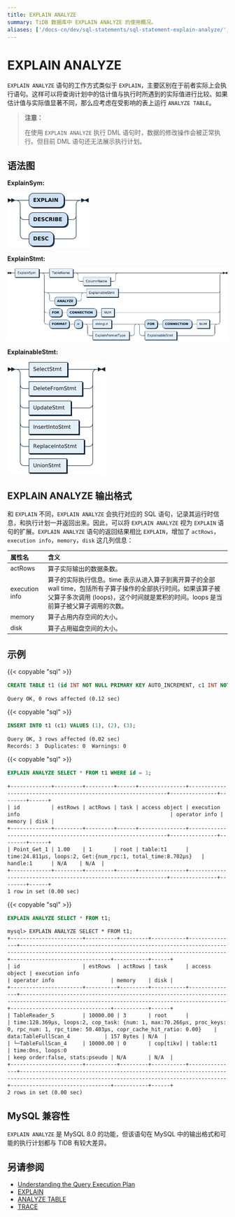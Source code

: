 ```yaml
---
title: EXPLAIN ANALYZE
summary: TiDB 数据库中 EXPLAIN ANALYZE 的使用概况。
aliases: ['/docs-cn/dev/sql-statements/sql-statement-explain-analyze/','/docs-cn/dev/reference/sql/statements/explain-analyze/']
---
```


# EXPLAIN ANALYZE

`EXPLAIN ANALYZE` 语句的工作方式类似于 `EXPLAIN`，主要区别在于前者实际上会执行语句。这样可以将查询计划中的估计值与执行时所遇到的实际值进行比较。如果估计值与实际值显著不同，那么应考虑在受影响的表上运行 `ANALYZE TABLE`。

> **注意：**
>
> 在使用 `EXPLAIN ANALYZE` 执行 DML 语句时，数据的修改操作会被正常执行。但目前 DML 语句还无法展示执行计划。

## 语法图

**ExplainSym:**

![ExplainSym](/media/sqlgram/ExplainSym.png)

**ExplainStmt:**

![ExplainStmt](/media/sqlgram/ExplainStmt.png)

**ExplainableStmt:**

![ExplainableStmt](/media/sqlgram/ExplainableStmt.png)

## EXPLAIN ANALYZE 输出格式

和 `EXPLAIN` 不同，`EXPLAIN ANALYZE` 会执行对应的 SQL 语句，记录其运行时信息，和执行计划一并返回出来。因此，可以将 `EXPLAIN ANALYZE` 视为 `EXPLAIN` 语句的扩展。`EXPLAIN ANALYZE` 语句的返回结果相比 `EXPLAIN`，增加了 `actRows`，`execution info`，`memory`，`disk` 这几列信息：

| 属性名          | 含义 |
|:----------------|:---------------------------------|
| actRows       | 算子实际输出的数据条数。 |
| execution info  | 算子的实际执行信息。time 表示从进入算子到离开算子的全部 wall time，包括所有子算子操作的全部执行时间。如果该算子被父算子多次调用 (loops)，这个时间就是累积的时间。loops 是当前算子被父算子调用的次数。 |
| memory  | 算子占用内存空间的大小。 |
| disk  | 算子占用磁盘空间的大小。 |

## 示例

{{< copyable "sql" >}}

```sql
CREATE TABLE t1 (id INT NOT NULL PRIMARY KEY AUTO_INCREMENT, c1 INT NOT NULL);
```

```
Query OK, 0 rows affected (0.12 sec)
```

{{< copyable "sql" >}}

```sql
INSERT INTO t1 (c1) VALUES (1), (2), (3);
```

```
Query OK, 3 rows affected (0.02 sec)
Records: 3  Duplicates: 0  Warnings: 0
```

{{< copyable "sql" >}}

```sql
EXPLAIN ANALYZE SELECT * FROM t1 WHERE id = 1;
```

```
+-------------+---------+---------+------+---------------+---------------------------------------------------------------+---------------+--------+------+
| id          | estRows | actRows | task | access object | execution info                                                | operator info | memory | disk |
+-------------+---------+---------+------+---------------+---------------------------------------------------------------+---------------+--------+------+
| Point_Get_1 | 1.00    | 1       | root | table:t1      | time:24.811µs, loops:2, Get:{num_rpc:1, total_time:8.702µs}   | handle:1      | N/A    | N/A  |
+-------------+---------+---------+------+---------------+---------------------------------------------------------------+---------------+--------+------+
1 row in set (0.00 sec)
```

{{< copyable "sql" >}}

```sql
EXPLAIN ANALYZE SELECT * FROM t1;
```

```
mysql> EXPLAIN ANALYZE SELECT * FROM t1;
+-----------------------+----------+---------+-----------+---------------+----------------------------------------------------------------------------------------------------------------------------------------+--------------------------------+-----------+------+
| id                    | estRows  | actRows | task      | access object | execution info                                                                                                                         | operator info                  | memory    | disk |
+-----------------------+----------+---------+-----------+---------------+----------------------------------------------------------------------------------------------------------------------------------------+--------------------------------+-----------+------+
| TableReader_5         | 10000.00 | 3       | root      |               | time:128.369µs, loops:2, cop_task: {num: 1, max:70.266µs, proc_keys: 0, rpc_num: 1, rpc_time: 50.403µs, copr_cache_hit_ratio: 0.00}    | data:TableFullScan_4           | 157 Bytes | N/A  |
| └─TableFullScan_4     | 10000.00 | 0       | cop[tikv] | table:t1      | time:0ns, loops:0                                                                                                                      | keep order:false, stats:pseudo | N/A       | N/A  |
+-----------------------+----------+---------+-----------+---------------+----------------------------------------------------------------------------------------------------------------------------------------+--------------------------------+-----------+------+
2 rows in set (0.00 sec)
```

## MySQL 兼容性

`EXPLAIN ANALYZE` 是 MySQL 8.0 的功能，但该语句在 MySQL 中的输出格式和可能的执行计划都与 TiDB 有较大差异。

## 另请参阅

* [Understanding the Query Execution Plan](/query-execution-plan.md)
* [EXPLAIN](/sql-statements/sql-statement-explain.md)
* [ANALYZE TABLE](/sql-statements/sql-statement-analyze-table.md)
* [TRACE](/sql-statements/sql-statement-trace.md)

